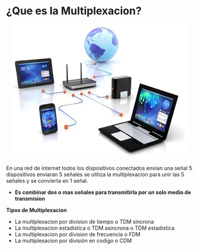 # ¿Que es la Multiplexacion?

<p align="center">
  <img  src="https://github.com/IDiegoUlises/Arduino-Multiplexacion/blob/master/Images/network.png">
</p>

En una red de internet todos los dispositivos conectados envian una señal 5 dispositivos enviaran 5 señales se utiliza la multiplexacion para unir las 5 señales y se convierta en 1 señal.

* **Es combinar dos o mas señales para transmitirla por un solo medio de transmision**

**Tipos de Multiplexacion**
* La multiplexacion por division de tiempo o TDM sincrona
* La multiplexacion estadística o TDM asincrona o TDM estadistica
* La multiplexacion por division de frecuencia o FDM
* La multiplexacion por división en codigo o CDM
